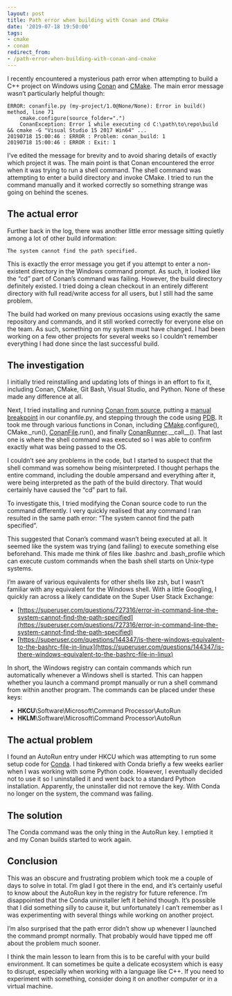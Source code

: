 ```yaml
---
layout: post
title: Path error when building with Conan and CMake
date: '2019-07-18 19:50:00'
tags:
- cmake
- conan
redirect_from:
- /path-error-when-building-with-conan-and-cmake
---
```


I recently encountered a mysterious path error when attempting to build a C++ project on Windows using [Conan](https://conan.io/) and [CMake](https://cmake.org/). The main error message wasn’t particularly helpful though:

```
ERROR: conanfile.py (my-project/1.0@None/None): Error in build() method, line 71
    cmake.configure(source_folder=".")
    ConanException: Error 1 while executing cd C:\path\to\repo\build && cmake -G "Visual Studio 15 2017 Win64" ...
20190718 15:00:46 : ERROR : Problem: conan_build: 1
20190718 15:00:46 : ERROR : Exit: 1
```

I’ve edited the message for brevity and to avoid sharing details of exactly which project it was. The main point is that Conan encountered the error when it was trying to run a shell command. The shell command was attempting to enter a build directory and invoke CMake. I tried to run the command manually and it worked correctly so something strange was going on behind the scenes.

## The actual error

Further back in the log, there was another little error message sitting quietly among a lot of other build information:

```
The system cannot find the path specified.
```

This is exactly the error message you get if you attempt to enter a non-existent directory in the Windows command prompt. As such, it looked like the “cd” part of Conan’s command was failing. However, the build directory definitely existed. I tried doing a clean checkout in an entirely different directory with full read/write access for all users, but I still had the same problem.

The build had worked on many previous occasions using exactly the same repository and commands, and it still worked correctly for everyone else on the team. As such, something on my system must have changed. I had been working on a few other projects for several weeks so I couldn’t remember everything I had done since the last successful build.

## The investigation

I initially tried reinstalling and updating lots of things in an effort to fix it, including Conan, CMake, Git Bash, Visual Studio, and Python. None of these made any difference at all.

Next, I tried installing and running [Conan from source](https://docs.conan.io/en/latest/installation.html#install-from-source), putting a [manual breakpoint](https://poweruser.blog/setting-a-breakpoint-in-python-438e23fe6b28) in our conanfile.py, and stepping through the code using [PDB](https://docs.python.org/3.7/library/pdb.html). It took me through various functions in Conan, including [CMake](https://github.com/conan-io/conan/blob/develop/conans/client/build/cmake.py).configure(), CMake.\_run(), [ConanFile](https://github.com/conan-io/conan/blob/develop/conans/model/conan_file.py).run(), and finally [ConanRunner](https://github.com/conan-io/conan/blob/develop/conans/client/runner.py).\_\_call\_\_(). That last one is where the shell command was executed so I was able to confirm exactly what was being passed to the OS.

I couldn’t see any problems in the code, but I started to suspect that the shell command was somehow being misinterpreted. I thought perhaps the entire command, including the double ampersand and everything after it, were being interpreted as the path of the build directory. That would certainly have caused the “cd” part to fail.

To investigate this, I tried modifying the Conan source code to run the command differently. I very quickly realised that any command I ran resulted in the same path error: “The system cannot find the path specified”.

This suggested that Conan’s command wasn’t being executed at all. It seemed like the system was trying (and failing) to execute something else beforehand. This made me think of files like .bashrc and .bash\_profile which can execute custom commands when the bash shell starts on Unix-type systems.

I’m aware of various equivalents for other shells like zsh, but I wasn’t familiar with any equivalent for the Windows shell. With a little Googling, I quickly ran across a likely candidate on the Super User Stack Exchange:

- [https://superuser.com/questions/727316/error-in-command-line-the-system-cannot-find-the-path-specified](https://superuser.com/questions/727316/error-in-command-line-the-system-cannot-find-the-path-specified)
- [https://superuser.com/questions/144347/is-there-windows-equivalent-to-the-bashrc-file-in-linux](https://superuser.com/questions/144347/is-there-windows-equivalent-to-the-bashrc-file-in-linux)

In short, the Windows registry can contain commands which run automatically whenever a Windows shell is started. This can happen whether you launch a command prompt manually or run a shell command from within another program. The commands can be placed under these keys:

- **HKCU**\Software\Microsoft\Command Processor\AutoRun
- **HKLM**\Software\Microsoft\Command Processor\AutoRun

## The actual problem

I found an AutoRun entry under HKCU which was attempting to run some setup code for [Conda](https://conda.io/). I had tinkered with Conda briefly a few weeks earlier when I was working with some Python code. However, I eventually decided not to use it so I uninstalled it and went back to a standard Python installation. Apparently, the uninstaller did not remove the key. With Conda no longer on the system, the command was failing.

## The solution

The Conda command was the only thing in the AutoRun key. I emptied it and my Conan builds started to work again.

## Conclusion

This was an obscure and frustrating problem which took me a couple of days to solve in total. I’m glad I got there in the end, and it’s certainly useful to know about the AutoRun key in the registry for future reference. I’m disappointed that the Conda uninstaller left it behind though. It’s possible that I did something silly to cause it, but unfortunately I can’t remember as I was experimenting with several things while working on another project.

I’m also surprised that the path error didn’t show up whenever I launched the command prompt normally. That probably would have tipped me off about the problem much sooner.

I think the main lesson to learn from this is to be careful with your build environment. It can sometimes be quite a delicate ecosystem which is easy to disrupt, especially when working with a language like C++. If you need to experiment with something, consider doing it on another computer or in a virtual machine.

